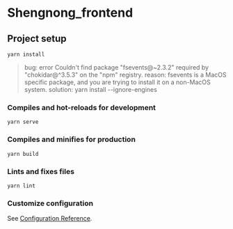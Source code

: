 # Shengnong_frontend

## Project setup
```
yarn install
```

> bug: error Couldn't find package "fsevents@~2.3.2" required by "chokidar@^3.5.3" on the "npm" registry.
> reason: fsevents is a MacOS specific package, and you are trying to install it on a non-MacOS system.
> solution: yarn install --ignore-engines

### Compiles and hot-reloads for development
```
yarn serve
```

### Compiles and minifies for production
```
yarn build
```

### Lints and fixes files
```
yarn lint
```

### Customize configuration
See [Configuration Reference](https://cli.vuejs.org/config/).
